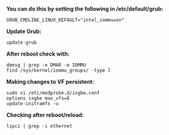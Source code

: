 **You can do this by setting the following in /etc/default/grub:**
```
GRUB_CMDLINE_LINUX_DEFAULT="intel_iommu=on"
```

**Update Grub:**
```
update-grub
```

**After reboot check with:**
```
dmesg | grep -e DMAR -e IOMMU
find /sys/kernel/iommu_groups/ -type l
```

**Making changes to VF persistent:**
```
sudo vi /etc/modprobe.d/ixgbe.conf
options ixgbe max_vfs=8
update-initramfs -u
```

**Checking after reboot/reload:**
```
lspci | grep -i ethernet
```
